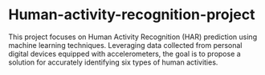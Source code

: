 # Human-activity-recognition-project
This project focuses on Human Activity Recognition (HAR) prediction using machine learning techniques. Leveraging data collected from personal digital devices equipped with accelerometers, the goal is to propose a solution for accurately identifying six types of human activities.
